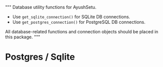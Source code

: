 """
Database utility functions for AyushSetu.

- Use `get_sqlite_connection()` for SQLite DB connections.
- Use `get_postgres_connection()` for PostgreSQL DB connections.

All database-related functions and connection objects should be placed in this package.
"""
# Postgres / Sqlite